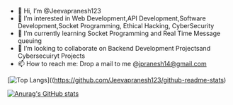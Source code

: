 - 👋 Hi, I’m @Jeevapranesh123
- 👀 I’m interested in Web Development,API Development,Software Development,Socket Programming, Ethical Hacking, CyberSecurity
- 🌱 I’m currently learning Socket Programming and Real Time Message queuing
- 💞️ I’m looking to collaborate on Backend Development Projectsand Cybersecuiryt Projects
- 📫 How to reach me: Drop a mail to me @jpranesh14@gmail.com

[![Top Langs](https://github-readme-stats.vercel.app/api/top-langs/?username=Jeevapranesh123)]((https://github.com/Jeevapranesh123/github-readme-stats)


[![Anurag's GitHub stats](https://github-readme-stats.vercel.app/api?username=Jeevapranesh123&show_icons=true&theme=radical)](https://github.com/Jeevapranesh123/github-readme-stats)

<!---
Jeevapranesh123/Jeevapranesh123 is a ✨ special ✨ repository because its `README.md` (this file) appears on your GitHub profile.
You can click the Preview link to take a look at your changes.
--->
